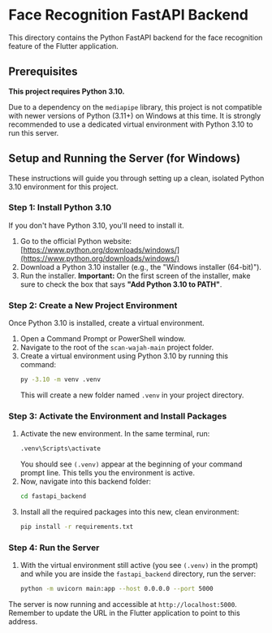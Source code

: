 # Face Recognition FastAPI Backend

This directory contains the Python FastAPI backend for the face recognition feature of the Flutter application.

## Prerequisites

**This project requires Python 3.10.**

Due to a dependency on the `mediapipe` library, this project is not compatible with newer versions of Python (3.11+) on Windows at this time. It is strongly recommended to use a dedicated virtual environment with Python 3.10 to run this server.

## Setup and Running the Server (for Windows)

These instructions will guide you through setting up a clean, isolated Python 3.10 environment for this project.

### Step 1: Install Python 3.10

If you don't have Python 3.10, you'll need to install it.

1.  Go to the official Python website: [https://www.python.org/downloads/windows/](https://www.python.org/downloads/windows/)
2.  Download a Python 3.10 installer (e.g., the "Windows installer (64-bit)").
3.  Run the installer. **Important:** On the first screen of the installer, make sure to check the box that says **"Add Python 3.10 to PATH"**.

### Step 2: Create a New Project Environment

Once Python 3.10 is installed, create a virtual environment.

1.  Open a Command Prompt or PowerShell window.
2.  Navigate to the root of the `scan-wajah-main` project folder.
3.  Create a virtual environment using Python 3.10 by running this command:
    ```bash
    py -3.10 -m venv .venv
    ```
    This will create a new folder named `.venv` in your project directory.

### Step 3: Activate the Environment and Install Packages

1.  Activate the new environment. In the same terminal, run:
    ```bash
    .venv\Scripts\activate
    ```
    You should see `(.venv)` appear at the beginning of your command prompt line. This tells you the environment is active.
2.  Now, navigate into this backend folder:
    ```bash
    cd fastapi_backend
    ```
3.  Install all the required packages into this new, clean environment:
    ```bash
    pip install -r requirements.txt
    ```

### Step 4: Run the Server

1.  With the virtual environment still active (you see `(.venv)` in the prompt) and while you are inside the `fastapi_backend` directory, run the server:
    ```bash
    python -m uvicorn main:app --host 0.0.0.0 --port 5000
    ```

The server is now running and accessible at `http://localhost:5000`. Remember to update the URL in the Flutter application to point to this address.
